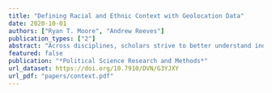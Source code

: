 ```yaml
---
title: "Defining Racial and Ethnic Context with Geolocation Data"
date: 2020-10-01
authors: ["Ryan T. Moore", "Andrew Reeves"]
publication_types: ["2"]
abstract: "Across disciplines, scholars strive to better understand individuals' milieus—the people, places, and institutions individuals encounter in their daily lives. In particular, political scientists argue that racial and eth- nic context shapes attitudes about candidates, policies, and fellow citizens. Yet, the current standard of measuring milieus is to place survey respondents in a geographic container and then to ascribe all that container’s characteristics to the individual’s milieu. Using a new dataset of over 2.6 million GPS records from over 400 individuals, we compare conventional static measures of racial and ethnic context to dynamic, precise measures of milieus. We demonstrate how low-level static measures tend to overstate how extreme individuals' racial and ethnic contexts are and offer suggestions for future researchers."
featured: false
publication: "*Political Science Research and Methods*"
url_dataset: https://doi.org/10.7910/DVN/G3YJXY
url_pdf: "papers/context.pdf"
---
```


